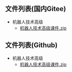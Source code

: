 

## 文件列表(国内Gitee)

- 机器人技术高级
    - [机器人技术高级课件.zip](https://gitee.com/wisfly/NEU-RSE-Courses/raw/master/机器人技术高级/机器人技术高级课件.zip)


## 文件列表(Github)

- 机器人技术高级
    - [机器人技术高级课件.zip](https://github.com/mywisdomfly/NEU-RSE-Courses/raw/master/机器人技术高级/机器人技术高级课件.zip)
